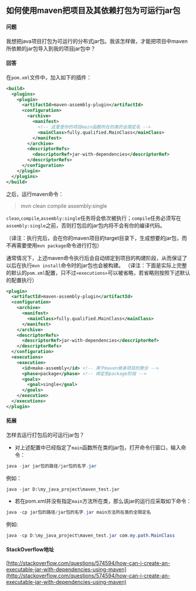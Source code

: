 ## 如何使用maven把项目及其依赖打包为可运行jar包

#### 问题

我想把java项目打包为可运行的分布式jar包。我该怎样做，才能把项目中maven所依赖的jar包导入到我的项目jar包中？

#### 回答

在`pom.xml`文件中，加入如下的插件：

```xml
<build>
  <plugins>
    <plugin>
      <artifactId>maven-assembly-plugin</artifactId>
      <configuration>
        <archive>
          <manifest>
            <!-- 这里是你的项目main函数所在的类的全限定名 -->
            <mainClass>fully.qualified.MainClass</mainClass> 
          </manifest>
        </archive>
        <descriptorRefs>
          <descriptorRef>jar-with-dependencies</descriptorRef>
        </descriptorRefs>
      </configuration>
    </plugin>
  </plugins>
</build>
```

之后，运行maven命令：

> mvn clean compile assembly:single

`clean`,`compile`,`assembly:single`任务将会依次被执行；`compile`任务必须写在`assembly:single`之前，否则打包后的jar包内将不会有你的编译代码。

（译注：执行完后，会在你的maven项目的target目录下，生成想要的jar包，而不再需要使用`mvn package`命令进行打包）

通常情况下，上述maven命令执行后会自动绑定到项目的构建阶段，从而保证了以后在执行`mvn install`命令时的jar包也会被构建。
（译注：下面是实际上完整的默认的`pom.xml`配置，只不过`<executions>`可以被省略，若省略则按照下述默认的配置执行）

```xml
<plugin>
  <artifactId>maven-assembly-plugin</artifactId>
  <configuration>
    <archive>
      <manifest>
        <mainClass>fully.qualified.MainClass</mainClass>
      </manifest>
    </archive>
    <descriptorRefs>
      <descriptorRef>jar-with-dependencies</descriptorRef>
    </descriptorRefs>
  </configuration>
  <executions>
    <execution>
      <id>make-assembly</id> <!-- 用于maven继承项目的聚合 -->
      <phase>package</phase> <!-- 绑定到package阶段 -->
      <goals>
        <goal>single</goal>
      </goals>
    </execution>
  </executions>
</plugin>
```

#### 拓展

怎样去运行打包后的可运行jar包？

* 对上述配置中已经指定了`main`函数所在类的jar包，打开命令行窗口，输入命令：

```java
java -jar jar包的路径/jar包的名字.jar
```

例如：

```Auto
java -jar D:\my_java_project\maven_test.jar
```

* 若在pom.xml并没有指定`main`方法所在类，那么该jar的运行应采取如下命令：

```java
java -cp jar包的路径/jar包的名字.jar main方法所在类的全限定名
```

例如:

```java
java -cp D:\my_java_project\maven_test.jar com.my.path.MainClass
```


#### StackOverflow地址

[http://stackoverflow.com/questions/574594/how-can-i-create-an-executable-jar-with-dependencies-using-maven](http://stackoverflow.com/questions/574594/how-can-i-create-an-executable-jar-with-dependencies-using-maven)